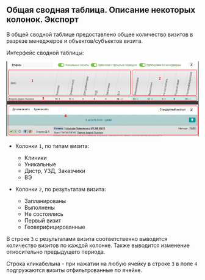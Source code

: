 ## Общая сводная таблица. Описание некоторых колонок. Экспорт

В общей сводной таблице предоставлено общее количество визитов в разрезе менеджеров и объектов/субъектов визита.

Интерфейс сводной таблицы:

![](../images/reports-summary-common.png)

- Колонки `1`, по типам визита:

  - Клиники
  - Уникальные
  - Дистр, УЗД, Заказчики
  - ВЭ
  
- Колонки `2`, по результатам визита:

  - Запланированы
  - Выполнены
  - Не состоялись
  - Первый визит
  - Геоверифицированные
  
В строке `3` с результатами визита соответственно выводится количество визитов по каждой колонке.
Также выводится изменение относительно предыдущего периода.

Строка кликабельна - при нажатии на любую ячейку в строке `3` в поле `4` подгружаются визиты отфильтрованные по ячейке.
